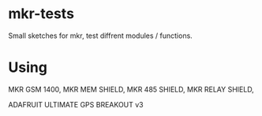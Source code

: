 # mkr-tests
Small sketches for mkr, test diffrent modules / functions.


# Using
MKR GSM 1400,
MKR MEM SHIELD,
MKR 485 SHIELD,
MKR RELAY SHIELD,

ADAFRUIT ULTIMATE GPS BREAKOUT v3 
